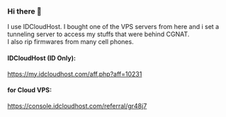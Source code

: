 ### Hi there 👋

I use IDCloudHost. I bought one of the VPS servers from here and i set a tunneling server to access my stuffs that were behind CGNAT.  
I also rip firmwares from many cell phones.

#### IDCloudHost (ID Only): 
https://my.idcloudhost.com/aff.php?aff=10231

#### for Cloud VPS:
https://console.idcloudhost.com/referral/gr48j7

<!--
**Crawlerop/Crawlerop** is a ✨ _special_ ✨ repository because its `README.md` (this file) appears on your GitHub profile.

Here are some ideas to get you started:

- 🔭 I’m currently working on ...
- 🌱 I’m currently learning ...
- 👯 I’m looking to collaborate on ...
- 🤔 I’m looking for help with ...
- 💬 Ask me about ...
- 📫 How to reach me: ...
- 😄 Pronouns: ...
- ⚡ Fun fact: ...
-->
